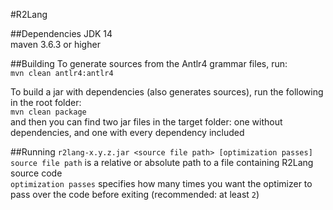 #R2Lang

##Dependencies
JDK 14<br>
maven 3.6.3 or higher

##Building
To generate sources from the Antlr4 grammar files, run:<br>
`mvn clean antlr4:antlr4`

To build a jar with dependencies (also generates sources), run the following in the root folder:<br>
`mvn clean package`<br>
and then you can find two jar files in the target folder: one without dependencies, and one with every dependency included

##Running
`r2lang-x.y.z.jar <source file path> [optimization passes]`<br>
`source file path` is a relative or absolute path to a file containing R2Lang source code<br>
`optimization passes` specifies how many times you want the optimizer to pass over the code before exiting (recommended: at least `2`)